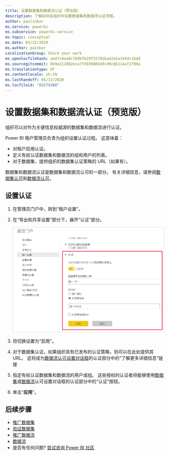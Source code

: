 ```yaml
---
title: 设置数据集和数据流认证（预览版）
description: 了解如何在组织中设置数据集和数据流认证流程。
author: paulinbar
ms.service: powerbi
ms.subservice: powerbi-service
ms.topic: conceptual
ms.date: 03/22/2020
ms.author: painbar
LocalizationGroup: Share your work
ms.openlocfilehash: ae47c6ea0c7b9bf629f55701ba4242a195dc164d
ms.sourcegitcommit: 0e9e211082eca7fd939803e0cd9c6b114af2f90a
ms.translationtype: HT
ms.contentlocale: zh-CN
ms.lasthandoff: 05/13/2020
ms.locfileid: "83274388"
---
```

# <a name="set-up-dataset-and-dataflow-certification-preview"></a>设置数据集和数据流认证（预览版）

组织可以对作为关键信息权威源的数据集和数据流进行认证。

Power BI 租户管理员负责为组织设置认证过程。 这意味着：
* 对租户启用认证。
* 定义有权认证数据集和数据流的组和用户的列表。
* 对于数据集，提供组织的数据集认证策略的 URL（如果有）。

数据集和数据流认证是数据集和数据流认可的一部分。 有关详细信息，请参阅[数据集认可](../connect-data/service-datasets-promote.md)和[数据流认可](../transform-model/service-dataflows-promote-certify.md)。


## <a name="set-up-certification"></a>设置认证

1. 在管理员门户中，转到“租户设置”。
1. 在“导出和共享设置”部分下，展开“认证”部分。

   ![设置数据集和数据流认证](media/service-admin-setup-certification/service-admin-certification-setup-dialog.png)

1. 将切换设置为“启用”。
1. 对于数据集认证，如果组织具有已发布的认证策略，则可以在此处提供其 URL。 这将成为[数据流认可设置对话框](../connect-data/service-datasets-promote.md#request-dataset-certification)的认证部分中的“了解更多详细信息”链接 
1. 指定有权认证数据集和数据流的用户或组。 这些授权的认证者将能够使用[数据集](../connect-data/service-datasets-promote.md#request-dataset-certification)或[数据流](../transform-model/service-dataflows-promote-certify.md#certify-a-dataflow)认可设置对话框的认证部分中的“认证”按钮。
1. 单击“**应用**”。

## <a name="next-steps"></a>后续步骤
* [推广数据集](../connect-data/service-datasets-promote.md)
* [验证数据集](../connect-data/service-datasets-certify.md)
* [推广数据流](../transform-model/service-dataflows-promote-certify.md#promote-a-dataflow)
* [数据流](../transform-model/service-dataflows-promote-certify.md#certify-a-dataflow)
* 是否有任何问题? [尝试咨询 Power BI 社区](https://community.powerbi.com/)
